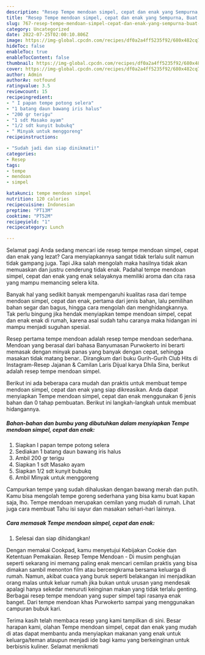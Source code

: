 ```yaml
---
description: "Resep Tempe mendoan simpel, cepat dan enak yang Sempurna, Buat Buka Puasa Menggugah Selera"
title: "Resep Tempe mendoan simpel, cepat dan enak yang Sempurna, Buat Buka Puasa Menggugah Selera"
slug: 767-resep-tempe-mendoan-simpel-cepat-dan-enak-yang-sempurna-buat-buka-puasa-menggugah-selera
category: Uncategorized
date: 2022-07-25T02:00:10.806Z
image: https://img-global.cpcdn.com/recipes/df0a2a4ff5235f92/680x482cq70/tempe-mendoan-simpel-cepat-dan-enak-foto-resep-utama.jpg
hideToc: false
enableToc: true
enableTocContent: false
thumbnail: https://img-global.cpcdn.com/recipes/df0a2a4ff5235f92/680x482cq70/tempe-mendoan-simpel-cepat-dan-enak-foto-resep-utama.jpg
cover: https://img-global.cpcdn.com/recipes/df0a2a4ff5235f92/680x482cq70/tempe-mendoan-simpel-cepat-dan-enak-foto-resep-utama.jpg
author: Admin
authorAv: notfound
ratingvalue: 3.5
reviewcount: 15
recipeingredient:
- " I papan tempe potong selera"
- "1 batang daun bawang iris halus"
- "200 gr terigu"
- "1 sdt Masako ayam"
- "1/2 sdt kunyit bubukq"
- " Minyak untuk menggoreng"
recipeinstructions:

- "Sudah jadi dan siap dinikmati!"
categories:
- Resep
tags:
- tempe
- mendoan
- simpel

katakunci: tempe mendoan simpel 
nutrition: 120 calories
recipecuisine: Indonesian
preptime: "PT13M"
cooktime: "PT52M"
recipeyield: "1"
recipecategory: Lunch

---
```



Selamat pagi Anda sedang mencari ide resep tempe mendoan simpel, cepat dan enak yang lezat? Cara menyiapkannya sangat tidak terlalu sulit namun tidak gampang juga. Tapi Jika salah mengolah maka hasilnya tidak akan memuaskan dan justru cenderung tidak enak. Padahal tempe mendoan simpel, cepat dan enak yang enak selayaknya memiliki aroma dan cita rasa yang mampu memancing selera kita.


Banyak hal yang sedikit banyak mempengaruhi kualitas rasa dari tempe mendoan simpel, cepat dan enak, pertama dari jenis bahan, lalu pemilihan bahan segar dan bagus, hingga cara mengolah dan menghidangkannya. Tak perlu bingung jika hendak menyiapkan tempe mendoan simpel, cepat dan enak enak di rumah, karena asal sudah tahu caranya maka hidangan ini mampu menjadi suguhan spesial.

Resep pertama tempe mendoan adalah resep tempe mendoan sederhana. Mendoan yang berasal dari bahasa Banyumasan Purwokerto ini berarti memasak dengan minyak panas yang banyak dengan cepat, sehingga masakan tidak matang benar.. Dirangkum dari buku Gurih-Gurih Club Hits di Instagram-Resep Jajanan &amp; Camilan Laris Dijual karya Dhila Sina, berikut adalah resep tempe mendoan simpel.


Berikut ini ada beberapa cara mudah dan praktis untuk membuat tempe mendoan simpel, cepat dan enak yang siap dikreasikan. Anda dapat menyiapkan Tempe mendoan simpel, cepat dan enak menggunakan 6 jenis bahan dan 0 tahap pembuatan. Berikut ini langkah-langkah untuk membuat hidangannya.

<!--inarticleads1-->

##### Bahan-bahan dan bumbu yang dibutuhkan dalam menyiapkan Tempe mendoan simpel, cepat dan enak:

1. Siapkan  I papan tempe potong selera
1. Sediakan 1 batang daun bawang iris halus
1. Ambil 200 gr terigu
1. Siapkan 1 sdt Masako ayam
1. Siapkan 1/2 sdt kunyit bubukq
1. Ambil  Minyak untuk menggoreng


Campurkan tempe yang sudah dihaluskan dengan bawang merah dan putih. Kamu bisa mengolah tempe goreng sederhana yang bisa kamu buat kapan saja, lho. Tempe mendoan merupakan cemilan yang mudah di rumah. Lihat juga cara membuat Tahu isi sayur dan masakan sehari-hari lainnya. 

<!--inarticleads2-->

##### Cara memasak Tempe mendoan simpel, cepat dan enak:


1. Selesai dan siap dihidangkan!

Dengan memakai Cookpad, kamu menyetujui Kebijakan Cookie dan Ketentuan Pemakaian. Resep Tempe Mendoan - Di musim penghujan seperti sekarang ini memang paling enak mencari cemilan praktis yang bisa dimakan sambil menonton film atau bercengkrama bersama keluarga di rumah. Namun, akibat cuaca yang buruk seperti belakangan ini menjadikan orang malas untuk keluar rumah jika bukan untuk urusan yang mendesak apalagi hanya sekedar menuruti keinginan makan yang tidak terlalu genting. Berbagai resep tempe mendoan yang super simpel tapi rasanya enak banget. Dari tempe mendoan khas Purwokerto sampai yang menggunakan campuran bubuk kari. 

Terima kasih telah membaca resep yang kami tampilkan di sini. Besar harapan kami, olahan Tempe mendoan simpel, cepat dan enak yang mudah di atas dapat membantu anda menyiapkan makanan yang enak untuk keluarga/teman ataupun menjadi ide bagi kamu yang berkeinginan untuk berbisnis kuliner. Selamat menikmati
